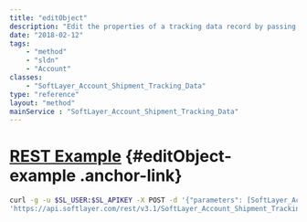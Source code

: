 ```yaml
---
title: "editObject"
description: "Edit the properties of a tracking data record by passing in a modified instance of a SoftLayer_Account_Shipment_Tracking_Data object. "
date: "2018-02-12"
tags:
    - "method"
    - "sldn"
    - "Account"
classes:
    - "SoftLayer_Account_Shipment_Tracking_Data"
type: "reference"
layout: "method"
mainService : "SoftLayer_Account_Shipment_Tracking_Data"
---
```


# [REST Example](#editObject-example) <a href="/article/rest/"><i class="fas fa-question"></i></a> {#editObject-example .anchor-link} 
```bash
curl -g -u $SL_USER:$SL_APIKEY -X POST -d '{"parameters": [SoftLayer_Account_Shipment_Tracking_Data]}' \
'https://api.softlayer.com/rest/v3.1/SoftLayer_Account_Shipment_Tracking_Data/{SoftLayer_Account_Shipment_Tracking_DataID}/editObject'
```
